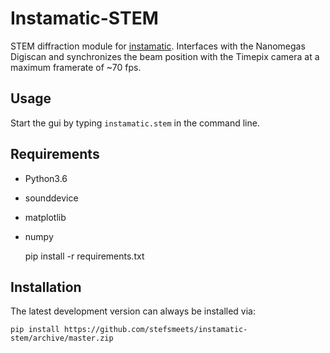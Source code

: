 # Instamatic-STEM

STEM diffraction module for [instamatic](https://github.com/stefsmeets/instamatic). Interfaces with the Nanomegas Digiscan and synchronizes the beam position with the Timepix camera at a maximum framerate of ~70 fps.

## Usage

Start the gui by typing `instamatic.stem` in the command line.

## Requirements

 - Python3.6
 - sounddevice
 - matplotlib
 - numpy

    pip install -r requirements.txt

## Installation

The latest development version can always be installed via:
    
    pip install https://github.com/stefsmeets/instamatic-stem/archive/master.zip
